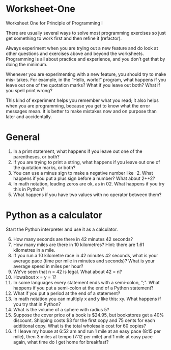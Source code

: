 # Worksheet-One
Worksheet One for Principle of Programming I

There are usually several ways to solve most programming exercises so just get something to work first and then refine it (refactor).

Always experiment when you are trying out a new feature and do look at other questions and exercises above and beyond the worksheets. 
Programming is all about practice and experience, and you don’t get that by doing the minimum.

Whenever you are experimenting with a new feature, you should try to make mis- takes. For example, in the “Hello, world!” program, what happens 
if you leave out one of the quotation marks? What if you leave out both? What if you spell print wrong?

This kind of experiment helps you remember what you read; it also helps when you are programming, because you get to know what the error messages mean. 
It is better to make mistakes now and on purpose than later and accidentally.

# General

1. In a print statement, what happens if you leave out one of the parentheses, or both?
2. If you are trying to print a string, what happens if you leave out one of the quotation marks, or both?
3. You can use a minus sign to make a negative number like -2. What happens if you put a plus sign before a number? What about 2++2?
4. In math notation, leading zeros are ok, as in 02. What happens if you try this in Python?
5. What happens if you have two values with no operator between them?

# Python as a calculator

Start the Python interpreter and use it as a calculator.

6. How many seconds are there in 42 minutes 42 seconds?
7. How many miles are there in 10 kilometres? Hint: there are 1.61 kilometres in a mile.
8. If you run a 10 kilometre race in 42 minutes 42 seconds, what is your average pace (time per mile in minutes and seconds)? What is your average speed in miles per hour?
9. We’ve seen that n = 42 is legal. What about 42 = n?
10. Howabout x = y = 1?
11. In some languages every statement ends with a semi-colon, ";". What happens if you put a semi-colon at the end of a Python statement?
12. What if you put a period at the end of a statement?
13. In math notation you can multiply x and y like this: xy. What happens if you try that in Python?
14. What is the volume of a sphere with radius 5?
15. Suppose the cover price of a book is $24.95, but bookstores get a 40% discount. Shipping costs $3 for the first copy and 75 cents for each additional copy. 
What is the total wholesale cost for 60 copies?
16. If I leave my house at 6:52 am and run 1 mile at an easy pace (8:15 per mile), then 3 miles at tempo (7:12 per mile) and 1 mile at easy pace again, 
what time do I get home for breakfast?
